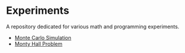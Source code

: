 # Experiments
A repository dedicated for various math and programming experiments.
* [Monte Carlo Simulation](monte_carlo.ipynb)
* [Monty Hall Problem](monty_hall.ipynb)
